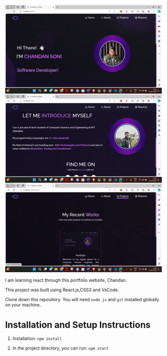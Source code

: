 <div align="center">
  <img alt="Demo" src="./Portfolio/imagess/hoMe.png" />
</div>

<div align="center">
  <img alt="Demo" src="./Portfolio/imagess/aboUt.png" />
</div>

<div align="center">
  <img alt="Demo" src="./Portfolio/imagess/proJects.png" />
</div>



I am learning react through this portfolio website, Chandan.

This project was built using React.js,CSS3 and VsCode.

Clone down this repository. You will need `node.js` and `git` installed globally on your machine.

# Installation and Setup Instructions

1. Installation: `npm install`

2. In the project directory, you can run: `npm start`



